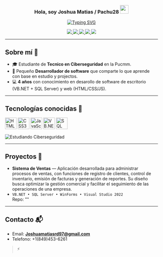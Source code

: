 <!-- README para que se vea bien en GitHub -->
<h3 align="center">
  Hola, soy Joshua Matias / Pachu28
  <img src="https://media.giphy.com/media/hvRJCLFzcasrR4ia7z/giphy.gif" width="28">
</h3>

<p align="center">
  <a href="https://github.com/DenverCoder1/readme-typing-svg">
    <img src="https://readme-typing-svg.herokuapp.com?font=Fira+Code&pause=1000&color=58A6FF&center=true&vCenter=true&width=480&lines=Desarrollador+de+Aplicaciones+de+Escritorio;VB.NET+%2B+SQL+Server;Estudiante+de+Ciberseguridad;Frontend+%26+Backend;Siempre+aprendiendo+nuevas+cosas;Explora+mis+repositorios+%F0%9F%91%80" alt="Typing SVG" />
  </a>
</p>


<p align="center">
  <a href="" target="_blank">
    <img src="https://img.shields.io/badge/YouTube-FF0000?logo=youtube&logoColor=white" />
  </a>
  <a href="" target="_blank">
    <img src="https://img.shields.io/badge/TikTok-000000?logo=tiktok&logoColor=white" />
  </a>
  <a href="" target="_blank">
    <img src="https://img.shields.io/badge/LinkedIn-0A66C2?logo=linkedin&logoColor=white" />
  </a>
  <a href="" target="_blank">
    <img src="https://img.shields.io/badge/Facebook-1877F2?logo=facebook&logoColor=white" />
  </a>
  <a href="">
    <img src="https://img.shields.io/badge/Gmail-D14836?logo=gmail&logoColor=white" />
  </a>
</p>

---

## Sobre mí 🙂
- 🎓 Estudiante de **Tecnico en Ciberseguridad** en la Pucmm.
- 📢 Pequeño **Desarrollador de software** que comparte lo que aprende con base en estudio y projectos.  
- 💻 **4 años** con conocimiento en desarollo de software de escritorio (VB.NET + SQL Server) y web (HTML/CSS/JS).  

---

## Tecnologías conocidas 🧠
<p align="left">
  <img alt="HTML5"  src="https://cdn.jsdelivr.net/gh/devicons/devicon/icons/html5/html5-original.svg" width="38" />
  <img alt="CSS3"   src="https://cdn.jsdelivr.net/gh/devicons/devicon/icons/css3/css3-original.svg" width="38" />
  <img alt="JavaScript" src="https://cdn.jsdelivr.net/gh/devicons/devicon/icons/javascript/javascript-original.svg" width="38" />
  <img alt="VB.NET (.NET)" src="https://cdn.jsdelivr.net/gh/devicons/devicon/icons/dot-net/dot-net-plain.svg" width="38" />
  <img alt="SQL Server" src="https://cdn.jsdelivr.net/gh/devicons/devicon/icons/microsoftsqlserver/microsoftsqlserver-plain.svg" width="38" />
</p>

<p align="left">
  <img alt="Estudiando Ciberseguridad"
       src="https://img.shields.io/badge/Estudiando-Ciberseguridad-0ea5e9?style=flat&logo=protonvpn&logoColor=white" />
</p>


---

## Proyectos 🚀
- **Sistema de Ventas** — Aplicación desarrollada para administrar procesos de ventas, con funciones de registro de clientes, control de inventario, emisión de facturas y generación de reportes. Su diseño busca optimizar la gestión comercial y facilitar el seguimiento de las operaciones de una empresa.
- 
  `VB.NET • SQL Server • WinForms • Visual Studio 2022`  
  Repo: ""

---

## Contacto 📬
- Email: **Joshuamatiasrd97@gmail.com**
- Telefono: +1(849)453-6261

> ⚡
